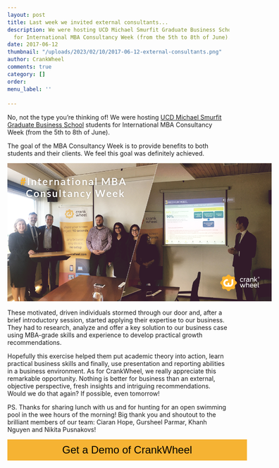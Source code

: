 ```yaml
---
layout: post
title: Last week we invited external consultants...
description: We were hosting UCD Michael Smurfit Graduate Business School students
  for International MBA Consultancy Week (from the 5th to 8th of June).
date: 2017-06-12
thumbnail: "/uploads/2023/02/10/2017-06-12-external-consultants.png"
author: CrankWheel
comments: true
category: []
order: 
menu_label: ''

---
```

No, not the type you’re thinking of! We were hosting [UCD Michael Smurfit Graduate Business School](http://www.smurfitschool.ie/) students for International MBA Consultancy Week (from the 5th to 8th of June).

The goal of the MBA Consultancy Week is to provide benefits to both students and their clients. We feel this goal was definitely achieved.

<div style="width: 600px" class="wp-caption aligncenter noLightbox">
<img class="size-medium" src="/static/images/posts/2017-06-12-external-consultants/2017-06-12-external-consultants.png" alt="MBA students and Sales Professionals" width="600px" />
</div>

These motivated, driven individuals stormed through our door and, after a brief introductory session, started applying their expertise to our business. They had to research, analyze and offer a key solution to our business case using MBA-grade skills and experience to develop practical growth recommendations.

Hopefully this exercise helped them put academic theory into action, learn practical business skills and finally, use presentation and reporting abilities in a business environment. As for CrankWheel, we really appreciate this remarkable opportunity. Nothing is better for business than an external, objective perspective, fresh insights and intriguing recommendations. Would we do that again? If possible, even tomorrow!

PS. Thanks for sharing lunch with us and for hunting for an open swimming pool in the wee hours of the morning! Big thank you and shoutout to the brilliant members of our team: Ciaran Hope, Gursheel Parmar, Khanh Nguyen and Nikita Pusnakovs!

<style>
	.btn-signup {
		padding-top: 11px !important;
		border-radius: 0px !important;
		background-color: #f6b333;
		text-align: center;
		padding: 10px 20px !important;
		border: 0px !important;
		width: 100%;
		margin-bottom: 20px;
	}
	.btn-signup a {
		color: black !important;
		font-family: 'Titillium Web', sans-serif;
		font-size: 24px !important;
		font-weight: normal !important;
	}
</style>

<div class="btn-signup"><a style="cursor: pointer;" class="crankwheel-com-showu-launch-button">Get a Demo of CrankWheel</a></div>